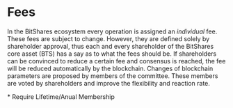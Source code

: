 # Fees

In the BitShares ecosystem every operation is assigned an *individual* fee.
These fees are subject to change. However, they are defined solely by
shareholder approval, thus each and every shareholder of the BitShares core
asset (BTS) has a say as to what the fees should be. If shareholders can be
convinced to reduce a certain fee and consensus is reached, the fee will be
reduced automatically by the blockchain. Changes of blockchain parameters are
proposed by members of the committee. These members are voted by shareholders
and improve the flexibility and reaction rate.

\* Require Lifetime/Anual Membership
